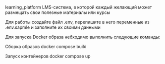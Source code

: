 learning_platform
LMS-система, в которой каждый желающий может размещать свои полезные материалы или курсы

Для работы создайте файл .env, перепишите в него переменные из .env.sapmle и заполните их своими данными

Для запуска Docker образа небходимо выполнить следующие команды:

Сборка образов docker compose build

Запуск контейнеров docker compose up